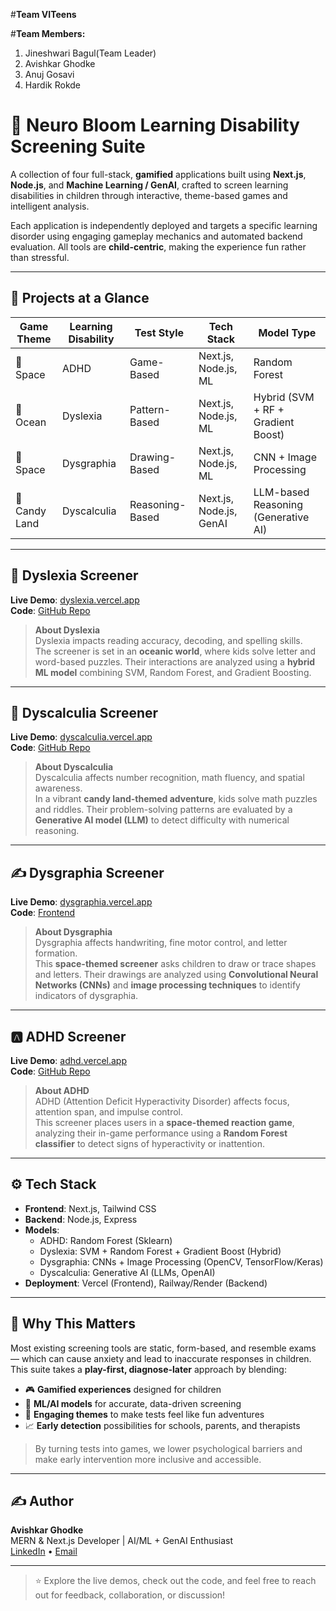 #**Team VITeens**

#**Team Members:**
1. Jineshwari Bagul(Team Leader)
2. Avishkar Ghodke
3. Anuj Gosavi
4. Hardik Rokde

   
# 🧠 Neuro Bloom Learning Disability Screening Suite

A collection of four full-stack, **gamified** applications built using **Next.js**, **Node.js**, and **Machine Learning / GenAI**, crafted to screen learning disabilities in children through interactive, theme-based games and intelligent analysis.

Each application is independently deployed and targets a specific learning disorder using engaging gameplay mechanics and automated backend evaluation. All tools are **child-centric**, making the experience fun rather than stressful.

---

## 🚀 Projects at a Glance

| Game Theme     | Learning Disability | Test Style       | Tech Stack             | Model Type                          |
|----------------|----------------------|------------------|------------------------|--------------------------------------|
| 🌌 Space        | ADHD                 | Game-Based       | Next.js, Node.js, ML   | Random Forest                        |
| 🌊 Ocean        | Dyslexia             | Pattern-Based    | Next.js, Node.js, ML   | Hybrid (SVM + RF + Gradient Boost)  |
| 🌌 Space        | Dysgraphia           | Drawing-Based    | Next.js, Node.js, ML   | CNN + Image Processing               |
| 🍭 Candy Land   | Dyscalculia          | Reasoning-Based  | Next.js, Node.js, GenAI| LLM-based Reasoning (Generative AI) |

---

## 🧠 Dyslexia Screener

**Live Demo**: [dyslexia.vercel.app](https://dsylexia-final.vercel.app/)  
**Code**: [GitHub Repo](https://github.com/Hardik174/Neuro-Bloom-Learning-Disability-Screening-Tests/tree/main/Dsylexia_final-main)

> **About Dyslexia**  
> Dyslexia impacts reading accuracy, decoding, and spelling skills.  
> The screener is set in an **oceanic world**, where kids solve letter and word-based puzzles. Their interactions are analyzed using a **hybrid ML model** combining SVM, Random Forest, and Gradient Boosting.

---
## 🔢 Dyscalculia Screener

**Live Demo**: [dyscalculia.vercel.app](https://dyscalculia-screening-game.vercel.app/)  
**Code**: [GitHub Repo](https://github.com/Hardik174/Neuro-Bloom-Learning-Disability-Screening-Tests/tree/main/Dyscalculia-Screening-Game-main)

> **About Dyscalculia**  
> Dyscalculia affects number recognition, math fluency, and spatial awareness.  
> In a vibrant **candy land-themed adventure**, kids solve math puzzles and riddles. Their problem-solving patterns are evaluated by a **Generative AI model (LLM)** to detect difficulty with numerical reasoning.

---

## ✍️ Dysgraphia Screener

**Live Demo**: [dysgraphia.vercel.app](https://dysgraphia-screening-test-eci3.vercel.app/)  
**Code**: [Frontend](https://github.com/Hardik174/Neuro-Bloom-Learning-Disability-Screening-Tests/tree/main/Dysgraphia_Screening_Test-main)

> **About Dysgraphia**  
> Dysgraphia affects handwriting, fine motor control, and letter formation.  
> This **space-themed screener** asks children to draw or trace shapes and letters. Their drawings are analyzed using **Convolutional Neural Networks (CNNs)** and **image processing techniques** to identify indicators of dysgraphia.

---

## 🅰️ ADHD Screener

**Live Demo**: [adhd.vercel.app](https://adhd-hosted-rwmp.vercel.app/)  
**Code**: [GitHub Repo](https://github.com/Hardik174/Neuro-Bloom-Learning-Disability-Screening-Tests/tree/main/ADHD_Hosted-main)

> **About ADHD**  
> ADHD (Attention Deficit Hyperactivity Disorder) affects focus, attention span, and impulse control.  
> This screener places users in a **space-themed reaction game**, analyzing their in-game performance using a **Random Forest classifier** to detect signs of hyperactivity or inattention.

---



## ⚙️ Tech Stack

- **Frontend**: Next.js, Tailwind CSS
- **Backend**: Node.js, Express
- **Models**:
  - ADHD: Random Forest (Sklearn)
  - Dyslexia: SVM + Random Forest + Gradient Boost (Hybrid)
  - Dysgraphia: CNNs + Image Processing (OpenCV, TensorFlow/Keras)
  - Dyscalculia: Generative AI (LLMs, OpenAI)
- **Deployment**: Vercel (Frontend), Railway/Render (Backend)

---

## 📌 Why This Matters

Most existing screening tools are static, form-based, and resemble exams — which can cause anxiety and lead to inaccurate responses in children.  
This suite takes a **play-first, diagnose-later** approach by blending:

- 🎮 **Gamified experiences** designed for children  
- 🤖 **ML/AI models** for accurate, data-driven screening  
- 🧠 **Engaging themes** to make tests feel like fun adventures  
- 📈 **Early detection** possibilities for schools, parents, and therapists

> By turning tests into games, we lower psychological barriers and make early intervention more inclusive and accessible.

---

## ✍️ Author

**Avishkar Ghodke**  
MERN & Next.js Developer | AI/ML + GenAI Enthusiast  
[LinkedIn](https://www.linkedin.com/in/avishkar-ghodke-5556762b0/) • [Email](mailto:avishkar.ghodke23@vit.edu)

---

> ⭐ Explore the live demos, check out the code, and feel free to reach out for feedback, collaboration, or discussion!
